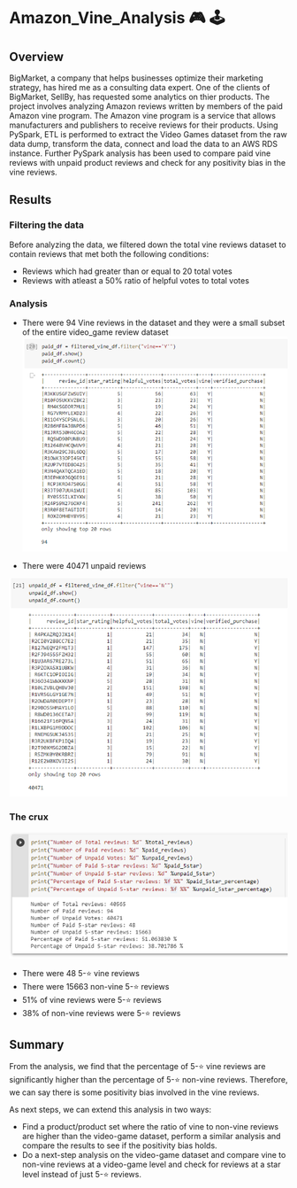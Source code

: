 # Amazon_Vine_Analysis :video_game:	:joystick:

## Overview

BigMarket, a company that helps businesses optimize their marketing strategy, has hired me as a consulting data expert. One of the clients of BigMarket, SellBy, has requested some analytics on thier products. The project involves analyzing Amazon reviews written by members of the paid Amazon vine program. The Amazon vine program is a service that allows manufacturers and publishers to receive reviews for their products. Using PySpark, ETL is performed to extract the Video Games dataset from the raw data dump, transform the data, connect and load the data to an AWS RDS instance. Further PySpark analysis has been used to compare paid vine reviews with unpaid product reviews and check for any positivity bias in the vine reviews.

## Results

### Filtering the data
Before analyzing the data, we filtered down the total vine reviews dataset to contain reviews that met both the following conditions:
* Reviews which had greater than or equal to 20 total votes
* Reviews with atleast a 50% ratio of helpful votes to total votes

### Analysis
* There were 94 Vine reviews in the dataset and they were a small subset of the entire video_game review dataset
![analysis images](paid.PNG)

* There were 40471 unpaid reviews

![analysis images](unpaid.PNG)

### The crux
![analysis images](result1.PNG)
* There were 48 5-:star:	 vine reviews
* There were 15663 non-vine 5-:star:	 reviews
* 51% of vine reviews were 5-:star:	 reviews
* 38% of non-vine reviews were 5-:star:	 reviews 

## Summary

From the analysis, we find that the percentage of 5-:star: vine reviews are significantly higher than the percentage of 5-:star: non-vine reviews. Therefore, we can say there is some positivity bias involved in the vine reviews.

As next steps, we can extend this analysis in two ways:
* Find a product/product set where the ratio of vine to non-vine reviews are higher than the video-game dataset, perform a similar analysis and compare the results to see if the positivity bias holds.
* Do a next-step analysis on the video-game dataset and compare vine to non-vine reviews at a video-game level and check for reviews at a star level instead of just 5-:star: reviews.
